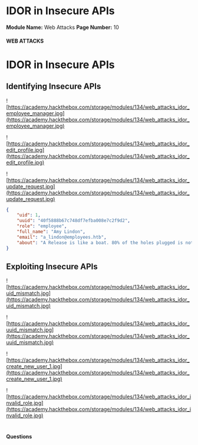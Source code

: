 <!--
 // Platform: Academy
// URL: https://academy.hackthebox.com/module/134/section/1201
// Platform Version: V1
// Module ID: 134
// Module Name: Web Attacks
// Module Difficulty: Medium
// Section ID: 1201
// Section Title: IDOR in Insecure APIs
// Page Title: Hack The Box - Academy
// Page Number: 10
-->

# IDOR in Insecure APIs

**Module Name:** Web Attacks **Page Number:** 10

#### 

#### WEB ATTACKS

# IDOR in Insecure APIs

## Identifying Insecure APIs

![https://academy.hackthebox.com/storage/modules/134/web_attacks_idor_employee_manager.jpg](https://academy.hackthebox.com/storage/modules/134/web_attacks_idor_employee_manager.jpg)

![https://academy.hackthebox.com/storage/modules/134/web_attacks_idor_edit_profile.jpg](https://academy.hackthebox.com/storage/modules/134/web_attacks_idor_edit_profile.jpg)

![https://academy.hackthebox.com/storage/modules/134/web_attacks_idor_update_request.jpg](https://academy.hackthebox.com/storage/modules/134/web_attacks_idor_update_request.jpg)

``` json
{
    "uid": 1,
    "uuid": "40f5888b67c748df7efba008e7c2f9d2",
    "role": "employee",
    "full_name": "Amy Lindon",
    "email": "a_lindon@employees.htb",
    "about": "A Release is like a boat. 80% of the holes plugged is not good enough."
}
```

## Exploiting Insecure APIs

![https://academy.hackthebox.com/storage/modules/134/web_attacks_idor_uid_mismatch.jpg](https://academy.hackthebox.com/storage/modules/134/web_attacks_idor_uid_mismatch.jpg)

![https://academy.hackthebox.com/storage/modules/134/web_attacks_idor_uuid_mismatch.jpg](https://academy.hackthebox.com/storage/modules/134/web_attacks_idor_uuid_mismatch.jpg)

![https://academy.hackthebox.com/storage/modules/134/web_attacks_idor_create_new_user_1.jpg](https://academy.hackthebox.com/storage/modules/134/web_attacks_idor_create_new_user_1.jpg)

![https://academy.hackthebox.com/storage/modules/134/web_attacks_idor_invalid_role.jpg](https://academy.hackthebox.com/storage/modules/134/web_attacks_idor_invalid_role.jpg)

# 

# 

#### Questions

####